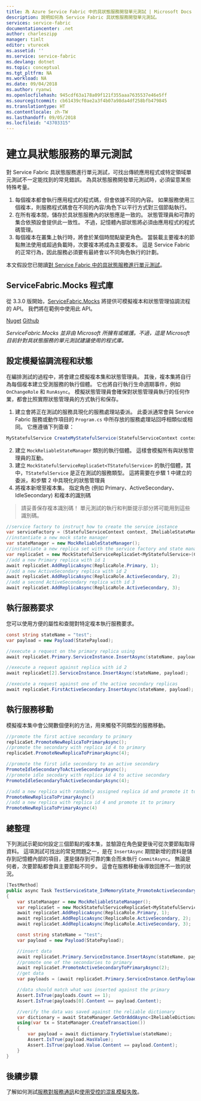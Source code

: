```yaml
---
title: 為 Azure Service Fabric 中的具狀態服務開發單元測試 | Microsoft Docs
description: 說明如何為 Service Fabric 具狀態服務開發單元測試。
services: service-fabric
documentationcenter: .net
author: charleszipp
manager: timlt
editor: vturecek
ms.assetid: ''
ms.service: service-fabric
ms.devlang: dotnet
ms.topic: conceptual
ms.tgt_pltfrm: NA
ms.workload: NA
ms.date: 09/04/2018
ms.author: ryanwi
ms.openlocfilehash: 945cdf63a178a09f121f355aaa7635537e46e5ff
ms.sourcegitcommit: cb61439cf0ae2a3f4b07a98da4df258bfb479845
ms.translationtype: HT
ms.contentlocale: zh-TW
ms.lasthandoff: 09/05/2018
ms.locfileid: "43703315"
---
```

# <a name="create-unit-tests-for-stateful-services"></a>建立具狀態服務的單元測試
對 Service Fabric 具狀態服務進行單元測試，可找出傳統應用程式或特定領域單元測試不一定能找到的常見錯誤。 為具狀態服務開發單元測試時，必須留意某些特殊考量。

1. 每個複本都會執行應用程式的程式碼，但會依據不同的內容。 如果服務使用三個複本，則服務程式碼會在不同的內容/角色下以平行方式對三個節點執行。
2. 在所有複本間，儲存於具狀態服務內的狀態應是一致的。 狀態管理員和可靠的集合依預設會提供此一致性。 不過，記憶體內部狀態將必須由應用程式的程式碼管理。
3. 每個複本在叢集上執行時，將會於某個時間點變更角色。 當裝載主要複本的節點無法使用或超過負載時，次要複本將成為主要複本。 這是 Service Fabric 的正常行為，因此服務必須要有最終會以不同角色執行的計劃。

本文假設您已閱讀[對 Service Fabric 中的具狀態服務進行單元測試](service-fabric-concepts-unit-testing.md)。

## <a name="the-servicefabricmocks-library"></a>ServiceFabric.Mocks 程式庫
從 3.3.0 版開始，[ServiceFabric.Mocks](https://www.nuget.org/packages/ServiceFabric.Mocks/) 將提供可模擬複本和狀態管理協調流程的 API。 我們將在範例中使用此 API。

[Nuget](https://www.nuget.org/packages/ServiceFabric.Mocks/)
[Github](https://github.com/loekd/ServiceFabric.Mocks)

*ServiceFabric.Mocks 並非由 Microsoft 所擁有或維護。不過，這是 Microsoft 目前針對具狀態服務的單元測試建議使用的程式庫。*

## <a name="set-up-the-mock-orchestration-and-state"></a>設定模擬協調流程和狀態
在編排測試的過程中，將會建立模擬複本集和狀態管理員。 其後，複本集將自行為每個複本建立受測服務的執行個體。 它也將自行執行生命週期事件，例如 `OnChangeRole` 和 `RunAsync`。 模擬狀態管理員會確保對狀態管理員執行的任何作業，都會比照實際狀態管理員的方式執行和保存。

1. 建立會將正在測試的服務具現化的服務處理站委派。 此委派通常會與 Service Fabric 服務或動作項目的 `Program.cs` 中所存放的服務處理站回呼相類似或相同。 它應遵循下列簽章：
```csharp
MyStatefulService CreateMyStatefulService(StatefulServiceContext context, IReliableStateManagerReplica2 stateManager)
```
2. 建立 `MockReliableStateManager` 類別的執行個體。 這樣會模擬所有與狀態管理員的互動。
3. 建立 `MockStatefulServiceReplicaSet<TStatefulService>` 的執行個體，其中，`TStatefulService` 是正在測試的服務類型。 這將需要在步驟 1 中建立的委派，和步驟 2 中具現化的狀態管理員
4. 將複本新增至複本集。 指定角色 (例如 Primary、ActiveSecondary、IdleSecondary) 和複本的識別碼
> 請妥善保存複本識別碼！ 單元測試的執行和判斷提示部分將可能用到這些識別碼。

```csharp
//service factory to instruct how to create the service instance
var serviceFactory = (StatefulServiceContext context, IReliableStateManagerReplica2 stateManager) => new MyStatefulService(context, stateManager);
//instantiate a new mock state manager
var stateManager = new MockReliableStateManager();
//instantiate a new replica set with the service factory and state manager
var replicaSet = new MockStatefulServiceReplicaSet<MyStatefulService>(CreateStatefulService, stateManager);
//add a new Primary replica with id 1
await replicaSet.AddReplicaAsync(ReplicaRole.Primary, 1);
//add a new ActiveSecondary replica with id 2
await replicaSet.AddReplicaAsync(ReplicaRole.ActiveSecondary, 2);
//add a second ActiveSecondary replica with id 3
await replicaSet.AddReplicaAsync(ReplicaRole.ActiveSecondary, 3);
```

## <a name="execute-service-requests"></a>執行服務要求
您可以使用方便的屬性和查閱對特定複本執行服務要求。
```csharp
const string stateName = "test";
var payload = new Payload(StatePayload);

//execute a request on the primary replica using
await replicaSet.Primary.ServiceInstance.InsertAsync(stateName, payload);

//execute a request against replica with id 2
await replicaSet[2].ServiceInstance.InsertAsync(stateName, payload);

//execute a request against one of the active secondary replicas
await replicaSet.FirstActiveSecondary.InsertAsync(stateName, payload);
```

## <a name="execute-a-service-move"></a>執行服務移動
模擬複本集中會公開數個便利的方法，用來觸發不同類型的服務移動。
```csharp
//promote the first active secondary to primary
replicaSet.PromoteNewReplicaToPrimaryAsync();
//promote the secondary with replica id 4 to primary
replicaSet.PromoteNewReplicaToPrimaryAsync(4);

//promote the first idle secondary to an active secondary
PromoteIdleSecondaryToActiveSecondaryAsync();
//promote idle secodary with replica id 4 to active secondary 
PromoteIdleSecondaryToActiveSecondaryAsync(4);

//add a new replica with randomly assigned replica id and promote it to primary
PromoteNewReplicaToPrimaryAsync()
//add a new replica with replica id 4 and promote it to primary
PromoteNewReplicaToPrimaryAsync(4)
```

## <a name="putting-it-all-together"></a>總整理
下列測試示範如何設定三個節點的複本集，並驗證在角色變更後可從次要節點取得資料。 這項測試可找出的常見問題之一，是在 `InsertAsync` 期間新增的資料是儲存到記憶體內部的項目，還是儲存到可靠的集合而未執行 `CommitAsync`。 無論是何者，次要節點都會與主要節點不同步。 這會在服務移動後導致回應不一致的狀況。

```csharp
[TestMethod]
public async Task TestServiceState_InMemoryState_PromoteActiveSecondary()
{
    var stateManager = new MockReliableStateManager();
    var replicaSet = new MockStatefulServiceReplicaSet<MyStatefulService>(CreateStatefulService, stateManager);
    await replicaSet.AddReplicaAsync(ReplicaRole.Primary, 1);
    await replicaSet.AddReplicaAsync(ReplicaRole.ActiveSecondary, 2);
    await replicaSet.AddReplicaAsync(ReplicaRole.ActiveSecondary, 3);

    const string stateName = "test";
    var payload = new Payload(StatePayload);

    //insert data
    await replicaSet.Primary.ServiceInstance.InsertAsync(stateName, payload);
    //promote one of the secondaries to primary
    await replicaSet.PromoteActiveSecondaryToPrimaryAsync(2);
    //get data
    var payloads = (await replicaSet.Primary.ServiceInstance.GetPayloadsAsync()).ToList();

    //data should match what was inserted against the primary
    Assert.IsTrue(payloads.Count == 1);
    Assert.IsTrue(payloads[0].Content == payload.Content);

    //verify the data was saved against the reliable dictionary
    var dictionary = await StateManager.GetOrAddAsync<IReliableDictionary<string, Payload>>(MyStatefulService.StateManagerDictionaryKey);
    using(var tx = StateManager.CreateTransaction())
    {
        var payload = await dictionary.TryGetValue(stateName);
        Assert.IsTrue(payload.HasValue);
        Assert.IsTrue(payload.Value.Content == payload.Content);
    }
}
```

## <a name="next-steps"></a>後續步驟
了解如何測試[服務對服務通訊](service-fabric-testability-scenarios-service-communication.md)和[使用受控的混亂模擬失敗](service-fabric-controlled-chaos.md)。